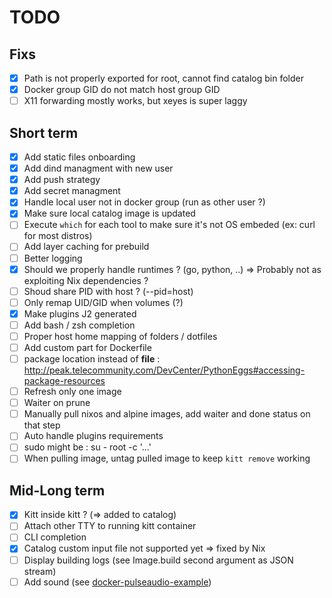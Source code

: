 # TODO
## Fixs

- [x] Path is not properly exported for root, cannot find catalog bin folder
- [x] Docker group GID do not match host group GID
- [ ] X11 forwarding mostly works, but xeyes is super laggy

## Short term

- [x] Add static files onboarding
- [x] Add dind managment with new user
- [x] Add push strategy
- [x] Add secret managment
- [x] Handle local user not in docker group (run as other user ?)
- [x] Make sure local catalog image is updated
- [ ] Execute `which` for each tool to make sure it's not OS embeded (ex: curl for most distros)
- [ ] Add layer caching for prebuild
- [ ] Better logging
- [x] Should we properly handle runtimes ? (go, python, ..) => Probably not as exploiting Nix dependencies ?
- [ ] Shoud share PID with host ? (--pid=host)
- [ ] Only remap UID/GID when volumes (?)
- [x] Make plugins J2 generated
- [ ] Add bash / zsh completion
- [ ] Proper host home mapping of folders / dotfiles
- [ ] Add custom part for Dockerfile
- [ ] package location instead of __file__ : http://peak.telecommunity.com/DevCenter/PythonEggs#accessing-package-resources
- [ ] Refresh only one image
- [ ] Waiter on prune
- [ ] Manually pull nixos and alpine images, add waiter and done status on that step
- [ ] Auto handle plugins requirements
- [ ] sudo might be : su - root -c '...'
- [ ] When pulling image, untag pulled image to keep `kitt remove` working

## Mid-Long term

- [x] Kitt inside kitt ? (=> added to catalog)
- [ ] Attach other TTY to running kitt container
- [ ] CLI completion
- [x] Catalog custom input file not supported yet => fixed by Nix
- [ ] Display building logs (see Image.build second argument as JSON stream)
- [ ] Add sound (see [docker-pulseaudio-example](https://github.com/TheBiggerGuy/docker-pulseaudio-example))